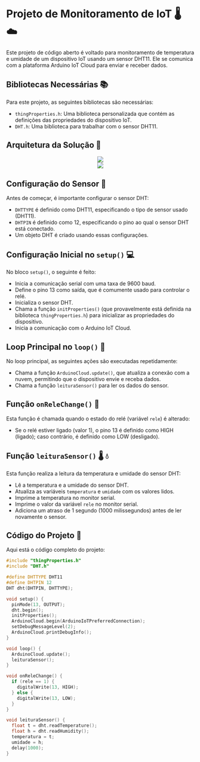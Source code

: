# Projeto de Monitoramento de IoT :thermometer: :cloud:

Este projeto de código aberto é voltado para monitoramento de temperatura e umidade de um dispositivo IoT usando um sensor DHT11. Ele se comunica com a plataforma Arduino IoT Cloud para enviar e receber dados.

## Bibliotecas Necessárias :books:

Para este projeto, as seguintes bibliotecas são necessárias:

- `thingProperties.h`: Uma biblioteca personalizada que contém as definições das propriedades do dispositivo IoT.
- `DHT.h`: Uma biblioteca para trabalhar com o sensor DHT11.

## Arquitetura da Solução 🏢

<div align="center">
    <img height src="https://cdn.discordapp.com/attachments/970834305305694218/1167867939245006909/image.png?ex=654fb0c6&is=653d3bc6&hm=0697d139005cddceefd0a7560e5e45d9fdd5da72ee9911ac141da377b15f6035&"/>
</div>

<div align="center">
    <img height src="https://cdn.discordapp.com/attachments/970834305305694218/1167868011261218848/image.png?ex=654fb0d7&is=653d3bd7&hm=756000365f1328cfffe4c9c97deb4ec9786a457c07509668dc2b807f2e9a67c5&"/>
</div>

## Configuração do Sensor :wrench:

Antes de começar, é importante configurar o sensor DHT:

- `DHTTYPE` é definido como DHT11, especificando o tipo de sensor usado (DHT11).
- `DHTPIN` é definido como 12, especificando o pino ao qual o sensor DHT está conectado.
- Um objeto DHT é criado usando essas configurações.

## Configuração Inicial no `setup()` :computer:

No bloco `setup()`, o seguinte é feito:

- Inicia a comunicação serial com uma taxa de 9600 baud.
- Define o pino 13 como saída, que é comumente usado para controlar o relé.
- Inicializa o sensor DHT.
- Chama a função `initProperties()` (que provavelmente está definida na biblioteca `thingProperties.h`) para inicializar as propriedades do dispositivo.
- Inicia a comunicação com o Arduino IoT Cloud.

## Loop Principal no `loop()` :repeat:

No loop principal, as seguintes ações são executadas repetidamente:

- Chama a função `ArduinoCloud.update()`, que atualiza a conexão com a nuvem, permitindo que o dispositivo envie e receba dados.
- Chama a função `leituraSensor()` para ler os dados do sensor.

## Função `onReleChange()` :electric_plug:

Esta função é chamada quando o estado do relé (variável `rele`) é alterado:

- Se o relé estiver ligado (valor 1), o pino 13 é definido como HIGH (ligado); caso contrário, é definido como LOW (desligado).

## Função `leituraSensor()` :thermometer: :droplet:

Esta função realiza a leitura da temperatura e umidade do sensor DHT:

- Lê a temperatura e a umidade do sensor DHT.
- Atualiza as variáveis `temperatura` e `umidade` com os valores lidos.
- Imprime a temperatura no monitor serial.
- Imprime o valor da variável `rele` no monitor serial.
- Adiciona um atraso de 1 segundo (1000 milissegundos) antes de ler novamente o sensor.

## Código do Projeto :page_with_curl:

Aqui está o código completo do projeto:

```cpp
#include "thingProperties.h"
#include "DHT.h"

#define DHTTYPE DHT11
#define DHTPIN 12
DHT dht(DHTPIN, DHTTYPE);

void setup() {
  pinMode(13, OUTPUT);
  dht.begin();
  initProperties();
  ArduinoCloud.begin(ArduinoIoTPreferredConnection);
  setDebugMessageLevel(2);
  ArduinoCloud.printDebugInfo();
}

void loop() {
  ArduinoCloud.update();
  leituraSensor();
}

void onReleChange() {
  if (rele == 1) {
    digitalWrite(13, HIGH);
  } else {
    digitalWrite(13, LOW);
  }
}

void leituraSensor() {
  float t = dht.readTemperature();
  float h = dht.readHumidity();
  temperatura = t;
  umidade = h;
  delay(1000);
}
